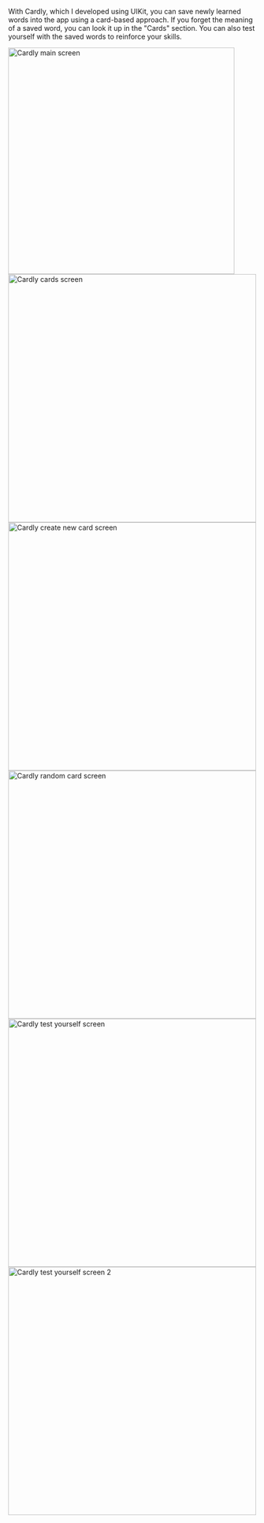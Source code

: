With Cardly, which I developed using UIKit, you can save newly learned words into the app using a card-based approach. If you forget the meaning of a saved word, you can look it up in the "Cards" section. You can also test yourself with the saved words to reinforce your skills.

<img width="459" alt="Cardly main screen" src="https://user-images.githubusercontent.com/71133839/216610610-d2924672-7986-4cdd-a512-297a8c30fa8c.png">
<img width="503" alt="Cardly cards screen" src="https://user-images.githubusercontent.com/71133839/216610770-59c1dff9-54eb-40c5-9d8d-afb4720ed8db.png">
<img width="503" alt="Cardly create new card screen" src="https://user-images.githubusercontent.com/71133839/216610793-4ff1b3ea-987b-4dec-80fc-b22c5ef52b0d.png">
<img width="503" alt="Cardly random card screen" src="https://user-images.githubusercontent.com/71133839/216610908-1540ec93-506a-49f0-a406-b7ffbfc57bdb.png">
<img width="503" alt="Cardly test yourself screen" src="https://user-images.githubusercontent.com/71133839/216610966-d34075e5-eeb2-4111-9162-958c51492242.png">
<img width="503" alt="Cardly test yourself screen 2" src="https://user-images.githubusercontent.com/71133839/216611006-5cfd2a9d-6c69-444f-ae9f-f8f6fc02a008.png">
